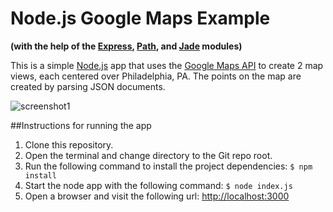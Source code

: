 # Node.js Google Maps Example
**(with the help of the [Express](https://www.npmjs.com/package/express), [Path](https://www.npmjs.com/package/path), and [Jade](https://www.npmjs.com/package/jade) modules)**

This is a simple [Node.js](https://nodejs.org/en/) app that uses the [Google Maps API](https://developers.google.com/maps/) to create 2 map views, each centered over Philadelphia, PA. The points on the map are created by parsing JSON documents.

![screenshot1](https://michaelck.github.io/nodejs-googlemaps-example/screenshot1.png)

##Instructions for running the app

1. Clone this repository.
1. Open the terminal and change directory to the Git repo root.
1. Run the following command to install the project dependencies: ``` $ npm install ```
1. Start the node app with the following command: ``` $ node index.js ```
1. Open a browser and visit the following url: <http://localhost:3000>

